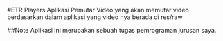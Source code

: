#ETR Players
Aplikasi Pemutar Video yang akan memutar video berdasarkan dalam aplikasi yang video nya berada di res/raw

##Note
Aplikasi ini merupakan sebuah tugas pemrograman jurusan saya.
